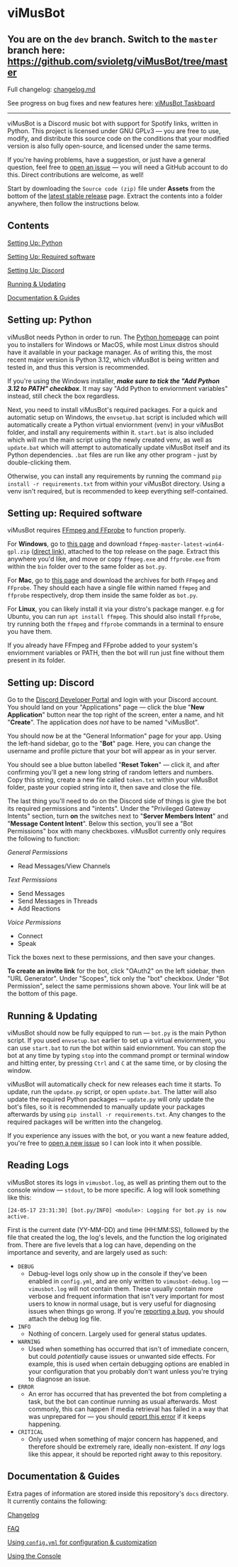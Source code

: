 # viMusBot

## You are on the `dev` branch. Switch to the `master` branch here: https://github.com/svioletg/viMusBot/tree/master

Full changelog: [changelog.md](https://github.com/svioletg/viMusBot/blob/master/docs/changelog.md)

See progress on bug fixes and new features here: [viMusBot Taskboard](https://github.com/users/svioletg/projects/1/views/1)

---

viMusBot is a Discord music bot with support for Spotify links, written in Python. This project is licensed under GNU GPLv3 — you are free to use, modify, and distribute this source code on the conditions that your modified version is also fully open-source, and licensed under the same terms.

If you're having problems, have a suggestion, or just have a general question, feel free to [open an issue](https://github.com/svioletg/viMusBot/issues) — you will need a GitHub account to do this. Direct contributions are welcome, as well!

Start by downloading the `Source code (zip)` file under **Assets** from the bottom of the [latest stable release](https://github.com/svioletg/viMusBot/releases/latest) page. Extract the contents into a folder anywhere, then follow the instructions below.

## Contents

[Setting Up: Python](#setting-up-python)

[Setting Up: Required software](#setting-up-required-software)

[Setting Up: Discord](#setting-up-discord)

[Running & Updating](#running--updating)

[Documentation & Guides](#documentation--guides)

## Setting up: Python

viMusBot needs Python in order to run. The [Python homepage](https://www.python.org/downloads) can point you to installers for Windows or MacOS, while most Linux distros should have it available in your package manager. As of writing this, the most recent major version is Python 3.12, which viMusBot is being written and tested in, and thus this version is recommended.

If you're using the Windows installer, ***make sure to tick the "Add Python 3.12 to PATH" checkbox***. It may say "Add Python to enviornment variables" instead, still check the box regardless.

Next, you need to install viMusBot's required packages. For a quick and automatic setup on Windows, the `envsetup.bat` script is included which will automatically create a Python virtual enviornment (venv) in your viMusBot folder, and install any requirements within it. `start.bat` is also included which will run the main script using the newly created venv, as well as `update.bat` which will attempt to automatically update viMusBot itself and its Python dependencies. `.bat` files are run like any other program - just by double-clicking them.

Otherwise, you can install any requirements by running the command `pip install -r requirements.txt` from within your viMusBot directory. Using a venv isn't required, but is recommended to keep everything self-contained.

## Setting up: Required software

viMusBot requires [FFmpeg and FFprobe](https://www.ffmpeg.org/) to function properly.

For **Windows**, go to [this page](https://github.com/BtbN/FFmpeg-Builds/releases) and download `ffmpeg-master-latest-win64-gpl.zip` ([direct link](https://github.com/BtbN/FFmpeg-Builds/releases/download/latest/ffmpeg-master-latest-win64-gpl.zip)), attached to the top release on the page. Extract this anywhere you'd like, and move or copy `ffmpeg.exe` and `ffprobe.exe` from within the `bin` folder over to the same folder as `bot.py`.

For **Mac**, go to [this page](https://evermeet.cx/ffmpeg/) and download the archives for both `FFmpeg` and `FFprobe`. They should each have a single file within named `ffmpeg` and `ffprobe` respectively, drop them inside the same folder as `bot.py`.

For **Linux**, you can likely install it via your distro's package manger. e.g for Ubuntu, you can run `apt install ffmpeg`. This should also install `ffprobe`, try running both the `ffmpeg` and `ffprobe` commands in a terminal to ensure you have them.

If you already have FFmpeg and FFprobe added to your system's enviornment variables or PATH, then the bot will run just fine without them present in its folder.

## Setting up: Discord

Go to the [Discord Developer Portal](https://discord.com/developers/applications/) and login with your Discord account. You should land on your "Applications" page — click the blue "**New Application**" button near the top right of the screen, enter a name, and hit "**Create**". The application does *not* have to be named "viMusBot".

You should now be at the "General Information" page for your app. Using the left-hand sidebar, go to the "**Bot**" page. Here, you can change the username and profile picture that your bot will appear as in your server.

You should see a blue button labelled "**Reset Token**" — click it, and after confirming you'll get a new long string of random letters and numbers. Copy this string, create a new file called `token.txt` within your viMusBot folder, paste your copied string into it, then save and close the file.

The last thing you'll need to do on the Discord side of things is give the bot its required permissions and "intents". Under the "Privileged Gateway Intents" section, turn **on** the switches next to "**Server Members Intent**" and "**Message Content Intent**". Below this section, you'll see a "Bot Permissions" box with many checkboxes. viMusBot currently only requires the following to function:

*General Permissions*

- Read Messages/View Channels

*Text Permissions*

- Send Messages
- Send Messages in Threads
- Add Reactions

*Voice Permissions*

- Connect
- Speak

Tick the boxes next to these permissions, and then save your changes.

**To create an invite link** for the bot, click "OAuth2" on the left sidebar, then "URL Generator". Under "Scopes", tick only the "bot" checkbox. Under "Bot Permission", select the same permissions shown above. Your link will be at the bottom of this page.

## Running & Updating

viMusBot should now be fully equipped to run — `bot.py` is the main Python script. If you used `envsetup.bat` earlier to set up a virtual enviornment, you can use `start.bat` to run the bot within said enviornment. You can stop the bot at any time by typing `stop` into the command prompt or terminal window and hitting enter, by pressing `Ctrl` and `C` at the same time, or by closing the window.

viMusBot will automatically check for new releases each time it starts. To update, run the `update.py` script, or open `update.bat`. The latter will also update the required Python packages — `update.py` will only update the bot's files, so it is recommended to manually update your packages afterwards by using `pip install -r requirements.txt`. Any changes to the required packages will be written into the changelog.

If you experience any issues with the bot, or you want a new feature added, you're free to [open a new issue](https://github.com/svioletg/viMusBot/issues) so I can look into it when possible.

## Reading Logs

viMusBot stores its logs in `vimusbot.log`, as well as printing them out to the console window — `stdout`, to be more specific. A log will look something like this:

`[24-05-17 23:31:30] [bot.py/INFO] <module>: Logging for bot.py is now active.`

First is the current date (YY-MM-DD) and time (HH:MM:SS), followed by the file that created the log, the log's levels, and the function the log originated from. There are five levels that a log can have, depending on the importance and severity, and are largely used as such:

- `DEBUG`
  - Debug-level logs only show up in the console if they've been enabled in `config.yml`, and are only written to `vimusbot-debug.log` — `vimusbot.log` will not contain them. These usually contain more verbose and frequent information that isn't very important for most users to know in normal usage, but is very useful for diagnosing issues when things go wrong. If you're [reporting a bug](https://github.com/svioletg/viMusBot/issues), you should attach the debug log file.
- `INFO`
  - Nothing of concern. Largely used for general status updates.
- `WARNING`
  - Used when something has occurred that isn't of immediate concern, but could *potentially* cause issues or unwanted side effects. For example, this is used when certain debugging options are enabled in your configuration that you probably don't want unless you're trying to diagnose an issue.
- `ERROR`
  - An error has occurred that has prevented the bot from completing a task, but the bot can continue running as usual afterwards. Most commonly, this can happen if media retrieval has failed in a way that was unprepared for — you should [report this error](https://github.com/svioletg/viMusBot/issues) if it keeps happening.
- `CRITICAL`
  - Only used when something of major concern has happened, and therefore should be extremely rare, ideally non-existent. If *any* logs like this appear, it should be reported right away to this repository.

## Documentation & Guides

Extra pages of information are stored inside this repository's `docs` directory. It currently contains the following:

[Changelog](https://github.com/svioletg/viMusBot/blob/master/docs/changelog.md)

[FAQ](https://github.com/svioletg/viMusBot/blob/master/docs/faq.md)

[Using `config.yml` for configuration & customization](https://github.com/svioletg/viMusBot/blob/master/docs/config.md)

[Using the Console](https://github.com/svioletg/viMusBot/blob/master/docs/console.md)
